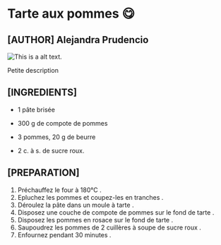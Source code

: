 # Tarte aux pommes 😋

## [AUTHOR] Alejandra Prudencio

![This is a alt text.](https://assets.tmecosys.com/image/upload/t_web767x639/img/recipe/ras/Assets/24A13623-CD87-4B14-9DF6-761D92D384C2/Derivates/DB95004A-E069-4188-BEDA-1AE71F6C2AFB.jpg "Miam 😋")

Petite description

## [INGREDIENTS]

* 1 pâte brisée

* 300 g de compote de pommes

* 3 pommes, 20 g de beurre

* 2 c. à s. de sucre roux.


## [PREPARATION]

1. Préchauffez le four à 180°C .
2. Epluchez les pommes et coupez-les en tranches .
3. Déroulez la pâte dans un moule à tarte .
4. Disposez une couche de compote de pommes sur le fond de tarte .
5. Disposez les pommes en rosace sur le fond de tarte .
6. Saupoudrez les pommes de 2 cuillères à soupe de sucre roux .
7. Enfournez pendant 30 minutes .
 

